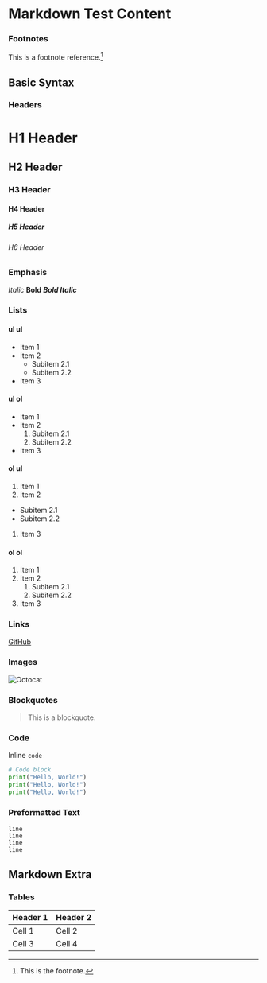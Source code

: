 # Markdown Test Content

### Footnotes

This is a footnote reference.[^1]

[^1]: This is the footnote.

## Basic Syntax

### Headers

# H1 Header

## H2 Header

### H3 Header

#### H4 Header

##### H5 Header

###### H6 Header

### Emphasis

_Italic_ **Bold** **_Bold Italic_**

### Lists

#### ul ul

- Item 1
- Item 2
  - Subitem 2.1
  - Subitem 2.2
- Item 3

#### ul ol

- Item 1
- Item 2
  1. Subitem 2.1
  1. Subitem 2.2
- Item 3

#### ol ul

1. Item 1
1. Item 2

- Subitem 2.1
- Subitem 2.2

1. Item 3

#### ol ol

1. Item 1
1. Item 2
   1. Subitem 2.1
   1. Subitem 2.2
1. Item 3

### Links

[GitHub](https://github.com)

### Images

![Octocat](https://octodex.github.com/images/notocat.jpg)

### Blockquotes

> This is a blockquote.

### Code

Inline `code`

```python
# Code block
print("Hello, World!")
print("Hello, World!")
print("Hello, World!")
```

### Preformatted Text

    line
    line
    line
    line

## Markdown Extra

### Tables

| Header 1 | Header 2 |
| -------- | -------- |
| Cell 1   | Cell 2   |
| Cell 3   | Cell 4   |

